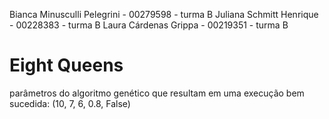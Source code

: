 

Bianca Minusculli Pelegrini - 00279598 - turma B
Juliana Schmitt Henrique - 00228383 - turma B
Laura Cárdenas Grippa - 00219351 - turma B

# Eight Queens
parâmetros do algoritmo genético que resultam em uma execução bem sucedida: (10, 7, 6, 0.8, False)
